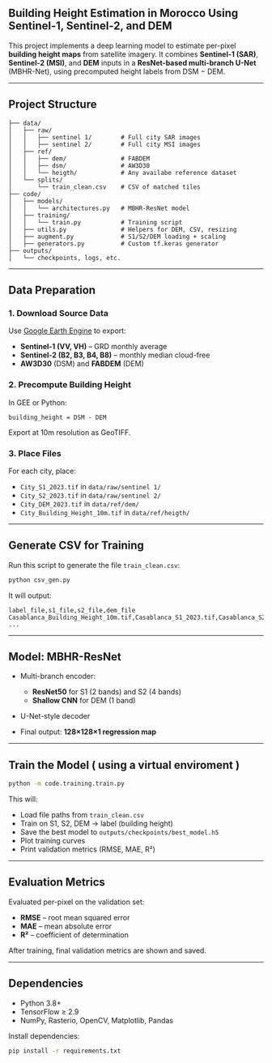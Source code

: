## Building Height Estimation in Morocco Using Sentinel-1, Sentinel-2, and DEM

This project implements a deep learning model to estimate per-pixel **building height maps** from satellite imagery. It combines **Sentinel-1 (SAR)**, **Sentinel-2 (MSI)**, and **DEM** inputs in a **ResNet-based multi-branch U-Net** (MBHR-Net), using precomputed height labels from DSM − DEM.

---

## Project Structure

```
├── data/
│   ├── raw/
│   │   ├── sentinel 1/        # Full city SAR images
│   │   ├── sentinel 2/        # Full city MSI images
│   ├── ref/
│   │   ├── dem/               # FABDEM
│   │   ├── dsm/               # AW3D30
│   │   └── heigth/            # Any availabe reference dataset
│   └── splits/
│       └── train_clean.csv    # CSV of matched tiles
├── code/
│   ├── models/
│   │   └── architectures.py   # MBHR-ResNet model
│   ├── training/
│   │   └── train.py           # Training script
│   ├── utils.py               # Helpers for DEM, CSV, resizing
│   ├── augment.py             # S1/S2/DEM loading + scaling
│   ├── generators.py          # Custom tf.keras generator
├── outputs/
│   └── checkpoints, logs, etc.
```

---

## Data Preparation

### 1. **Download Source Data**

Use [Google Earth Engine](https://code.earthengine.google.com/) to export:

* **Sentinel-1 (VV, VH)** – GRD monthly average
* **Sentinel-2 (B2, B3, B4, B8)** – monthly median cloud-free
* **AW3D30** (DSM) and **FABDEM** (DEM)

### 2. **Precompute Building Height**

In GEE or Python:

```
building_height = DSM - DEM
```

Export at 10m resolution as GeoTIFF.

### 3. **Place Files**

For each city, place:

* `City_S1_2023.tif` in `data/raw/sentinel 1/`
* `City_S2_2023.tif` in `data/raw/sentinel 2/`
* `City_DEM_2023.tif` in `data/ref/dem/`
* `City_Building_Height_10m.tif` in `data/ref/heigth/`

---

## Generate CSV for Training

Run this script to generate the file `train_clean.csv`:

```bash
python csv_gen.py
```

It will output:

```csv
label_file,s1_file,s2_file,dem_file
Casablanca_Building_Height_10m.tif,Casablanca_S1_2023.tif,Casablanca_S2_2023.tif,Casablanca_DEM_2023.tif
...
```

---

## Model: MBHR-ResNet

* Multi-branch encoder:

  * **ResNet50** for S1 (2 bands) and S2 (4 bands)
  * **Shallow CNN** for DEM (1 band)
* U-Net-style decoder
* Final output: **128×128×1 regression map**

---

## Train the Model ( using a virtual enviroment ) 

```bash
python -m code.training.train.py
```

This will:

* Load file paths from `train_clean.csv`
* Train on S1, S2, DEM → label (building height)
* Save the best model to `outputs/checkpoints/best_model.h5`
* Plot training curves
* Print validation metrics (RMSE, MAE, R²)

---

## Evaluation Metrics

Evaluated per-pixel on the validation set:

* **RMSE** – root mean squared error
* **MAE** – mean absolute error
* **R²** – coefficient of determination

After training, final validation metrics are shown and saved.

---

## Dependencies

* Python 3.8+
* TensorFlow ≥ 2.9
* NumPy, Rasterio, OpenCV, Matplotlib, Pandas

Install dependencies:

```bash
pip install -r requirements.txt
```
